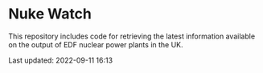 # Nuke Watch

This repository includes code for retrieving the latest information available on the output of EDF nuclear power plants in the UK.

Last updated: 2022-09-11 16:13